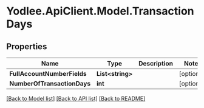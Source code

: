 # Yodlee.ApiClient.Model.TransactionDays

## Properties

Name | Type | Description | Notes
------------ | ------------- | ------------- | -------------
**FullAccountNumberFields** | **List&lt;string&gt;** |  | [optional] 
**NumberOfTransactionDays** | **int** |  | [optional] 

[[Back to Model list]](../README.md#documentation-for-models) [[Back to API list]](../README.md#documentation-for-api-endpoints) [[Back to README]](../README.md)

